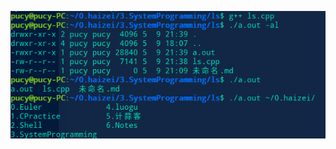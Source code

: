 ![ls_screen](https://github.com/chill-cy/SystemProgramming/blob/master/ls/image/%E6%B7%B1%E5%BA%A6%E6%88%AA%E5%9B%BE_%E9%80%89%E6%8B%A9%E5%8C%BA%E5%9F%9F_20190509214304.png)
